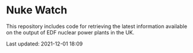 # Nuke Watch

This repository includes code for retrieving the latest information available on the output of EDF nuclear power plants in the UK.

Last updated: 2021-12-01 18:09